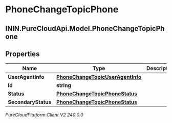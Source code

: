# PhoneChangeTopicPhone

## ININ.PureCloudApi.Model.PhoneChangeTopicPhone

## Properties

|Name | Type | Description | Notes|
|------------ | ------------- | ------------- | -------------|
| **UserAgentInfo** | [**PhoneChangeTopicUserAgentInfo**](PhoneChangeTopicUserAgentInfo) |  | [optional] |
| **Id** | **string** |  | [optional] |
| **Status** | [**PhoneChangeTopicPhoneStatus**](PhoneChangeTopicPhoneStatus) |  | [optional] |
| **SecondaryStatus** | [**PhoneChangeTopicPhoneStatus**](PhoneChangeTopicPhoneStatus) |  | [optional] |



_PureCloudPlatform.Client.V2 240.0.0_
